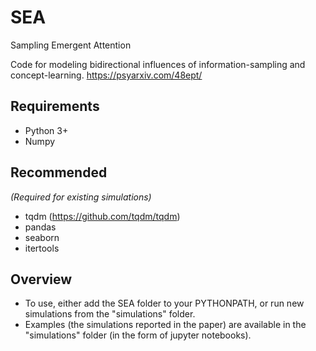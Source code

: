 # SEA
Sampling Emergent Attention

Code for modeling bidirectional influences of information-sampling and concept-learning. https://psyarxiv.com/48ept/

## Requirements
- Python 3+
- Numpy

## Recommended 
*(Required for existing simulations)*
- tqdm (https://github.com/tqdm/tqdm)
- pandas
- seaborn
- itertools

## Overview
- To use, either add the SEA folder to your PYTHONPATH, or run new simulations from the "simulations" folder. 
- Examples (the simulations reported in the paper) are available in the "simulations" folder (in the form of jupyter notebooks).
